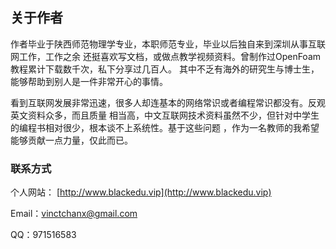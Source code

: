## 关于作者
作者毕业于陕西师范物理学专业，本职师范专业，毕业以后独自来到深圳从事互联网工作，工作之余
还挺喜欢写文档，或做点教学视频资料。曾制作过OpenFoam教程累计下载数千次，私下分享过几百人。
其中不乏有海外的研究生与博士生，能够帮助到别人是一件非常开心的事情。

看到互联网发展非常迅速，很多人却连基本的网络常识或者编程常识都没有。反观英文资料众多，而且质量
相当高，中文互联网技术资料虽然不少，但针对中学生的编程书相对很少，根本谈不上系统性。基于这些问题
，作为一名教师的我希望能够贡献一点力量，仅此而已。

### 联系方式
个人网站： [http://www.blackedu.vip](http://www.blackedu.vip)

Email：vinctchanx@gmail.com

QQ：971516583
